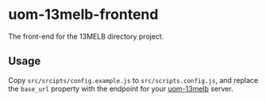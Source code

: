 # uom-13melb-frontend

The front-end for the 13MELB directory project.

## Usage

Copy `src/srcipts/config.example.js` to `src/scripts.config.js`, and replace the `base_url` property with the endpoint for your [uom-13melb](https://github.com/vly/uom-13melb) server.

